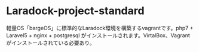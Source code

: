# Laradock-project-standard
軽量OS「bargeOS」に標準的なLaradock環境を構築するvagrantです。php7 + Laravel5 + nginx + postgresql がインストールされます。VirtalBox、Vagrantがインストールされている必要あり。
